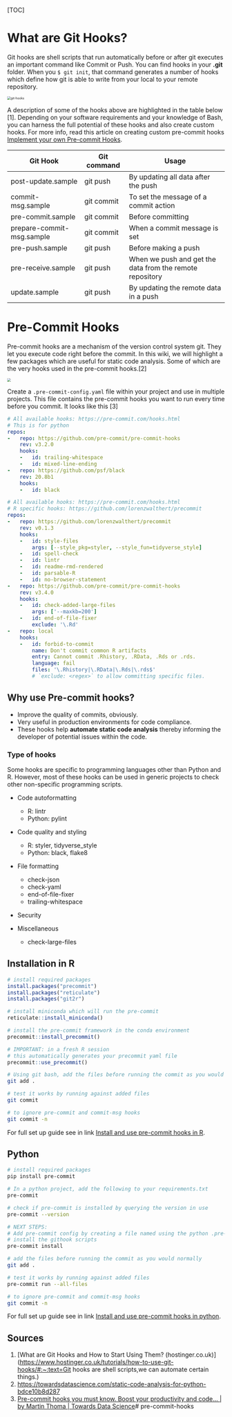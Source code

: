 [TOC]

# What are Git Hooks?

Git hooks are shell scripts that run automatically before or after git executes an important command like Commit or Push. You can find hooks in your **.git** folder. When you `$ git init`, that command generates a number of hooks which define how git is able to write from your local to your remote repository. 

<img src="..\images\git-hooks.png" alt="git-hooks" style="zoom:50%;" />

A description of some of the hooks above are highlighted in the table below [1]. Depending on your software requirements and your knowledge of Bash, you can harness the full potential of these hooks and also create custom hooks. For more info, read this article on creating custom pre-commit hooks [Implement your own Pre-commit Hooks](https://towardsdatascience.com/how-to-code-your-own-python-pre-commit-hooks-with-bash-171298c6ee05).

| Git Hook                  | Git command | Usage                                                    |
| ------------------------- | ----------- | -------------------------------------------------------- |
| post-update.sample        | git push    | By updating all data after the push                      |
| commit-msg.sample         | git commit  | To set the message of a commit action                    |
| pre-commit.sample         | git commit  | Before committing                                        |
| prepare-commit-msg.sample | git commit  | When a commit message is set                             |
| pre-push.sample           | git push    | Before making a push                                     |
| pre-receive.sample        | git push    | When we push and get the data from the remote repository |
| update.sample             | git push    | By updating the remote data in a push                    |



# Pre-Commit Hooks

Pre-commit hooks are a mechanism of the version control system git. They let you execute code right before the commit. In this wiki, we will highlight a few packages which are useful for static code analysis. Some of which are the very hooks used in the pre-commit hooks.[2]

<img src="..\images\pre_com_image.jpeg" style="zoom:50%;" />



Create a `.pre-commit-config.yaml` file within your project and use in multiple projects. This file contains the pre-commit hooks you want to run every time before you commit. It looks like this [3]

```yaml
# All available hooks: https://pre-commit.com/hooks.html
# This is for python
repos:
-   repo: https://github.com/pre-commit/pre-commit-hooks
    rev: v3.2.0
    hooks:
    -   id: trailing-whitespace
    -   id: mixed-line-ending
-   repo: https://github.com/psf/black
    rev: 20.8b1
    hooks:
    -   id: black
```



```yaml
# All available hooks: https://pre-commit.com/hooks.html
# R specific hooks: https://github.com/lorenzwalthert/precommit
repos:
-   repo: https://github.com/lorenzwalthert/precommit
    rev: v0.1.3
    hooks: 
    -   id: style-files
        args: [--style_pkg=styler, --style_fun=tidyverse_style]    
    -   id: spell-check
    -   id: lintr
    -   id: readme-rmd-rendered
    -   id: parsable-R
    -   id: no-browser-statement
-   repo: https://github.com/pre-commit/pre-commit-hooks
    rev: v3.4.0
    hooks: 
    -   id: check-added-large-files
        args: ['--maxkb=200']
    -   id: end-of-file-fixer
        exclude: '\.Rd'
-   repo: local
    hooks:
    -   id: forbid-to-commit
        name: Don't commit common R artifacts
        entry: Cannot commit .Rhistory, .RData, .Rds or .rds.
        language: fail
        files: '\.Rhistory|\.RData|\.Rds|\.rds$'
        # `exclude: <regex>` to allow committing specific files.

```



## Why use Pre-commit hooks?

- Improve the quality of commits, obviously.
- Very useful in production environments for code compliance.
- These hooks help **automate static code analysis** thereby informing the developer of potential issues within the code.



### Type of hooks

Some hooks are specific to programming languages other than Python and R. However, most of these hooks can be used in generic projects to check other non-specific programming scripts.

- Code autoformatting
  - R: lintr
  - Python: pylint
- Code quality and styling
  - R: styler, tidyverse_style
  - Python: black, flake8

- File formatting
  - check-json
  - check-yaml
  - end-of-file-fixer
  - trailing-whitespace
- Security
- Miscellaneous
  - check-large-files



## Installation in R

```R
# install required packages 
install.packages("precommit")
install.packages("reticulate")
install.packages("git2r")

# install miniconda which will run the pre-commit
reticulate::install_miniconda()

# install the pre-commit framework in the conda environment
precommit::install_precommit()

# IMPORTANT: in a fresh R session
# this automatically generates your precommit yaml file
precommit::use_precommit()

```

```bash
# Using git bash, add the files before running the commit as you would normally
git add .

# test it works by running against added files
git commit

# to ignore pre-commit and commit-msg hooks
git commit -n
```

For full set up guide see in link [Install and use pre-commit hooks in R](https://cran.r-project.org/web/packages/precommit/readme/README.html). 



## Python

```bash
# install required packages 
pip install pre-commit

# In a python project, add the following to your requirements.txt 
pre-commit

# check if pre-commit is installed by querying the version in use
pre-commit --version

# NEXT STEPS: 
# Add pre-commit config by creating a file named using the python .pre-commit-config.yaml example above 
# install the githook scripts
pre-commit install

# add the files before running the commit as you would normally
git add .

# test it works by running against added files
pre-commit run --all-files

# to ignore pre-commit and commit-msg hooks
git commit -n
```

For full set up guide see in link [Install and use pre-commit hooks in python](https://pre-commit.com). 



## Sources

1. [What are Git Hooks and How to Start Using Them? (hostinger.co.uk)](https://www.hostinger.co.uk/tutorials/how-to-use-git-hooks/#:~:text=Git hooks are shell scripts,we can automate certain things.)
2. https://towardsdatascience.com/static-code-analysis-for-python-bdce10b8d287
3. [Pre-commit hooks you must know. Boost your productivity and code… | by Martin Thoma | Towards Data Science](https://towardsdatascience.com/pre-commit-hooks-you-must-know-ff247f5feb7e)# pre-commit-hooks

